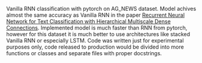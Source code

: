 Vanilla RNN classification with pytorch on AG_NEWS dataset. Model achives almost the same accuracy as Vanilla RNN in the paper [Recurrent Neural Network for Text Classification with Hierarchical Multiscale
Dense Connections](https://www.ijcai.org/Proceedings/2019/0757.pdf). Implemented model is much faster than RNN from pytorch, however for this dataset it is much better to use architectures like stacked Vanilla RNN or especially LSTM. Code was written just for experimental purposes only, code released to production would be divided into more functions or classes and separate files with proper docstrings.
